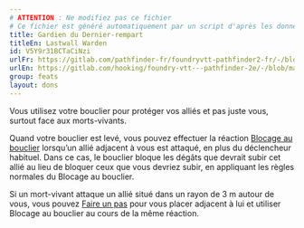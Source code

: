 ```yaml
---
# ATTENTION : Ne modifiez pas ce fichier
# Ce fichier est généré automatiquement par un script d'après les données du module Foundry VTT officiel et de sa traduction
title: Gardien du Dernier-rempart
titleEn: Lastwall Warden
id: V5Y9r31BCTaCiNzi
urlFr: https://gitlab.com/pathfinder-fr/foundryvtt-pathfinder2-fr/-/blob/master/data/feats/V5Y9r31BCTaCiNzi.htm
urlEn: https://gitlab.com/hooking/foundry-vtt---pathfinder-2e/-/blob/master/packs/data/feats.db/lastwall-warden.json
group: feats
layout: dons
---
```

Vous utilisez votre bouclier pour protéger vos alliés et pas juste vous, surtout face aux morts-vivants.

Quand votre bouclier est levé, vous pouvez effectuer la réaction [Blocage au bouclier](blocage-au-bouclier.md) lorsqu’un allié adjacent à vous est attaqué, en plus du déclencheur habituel. Dans ce cas, le bouclier bloque les dégâts que devrait subir cet allié au lieu de bloquer ceux que vous devriez subir, en appliquant les règles normales du Blocage au bouclier.

Si un mort-vivant attaque un allié situé dans un rayon de 3 m autour de vous, vous pouvez [Faire un pas](../actions/faire-un-pas.md) pour vous placer adjacent à lui et utiliser Blocage au bouclier au cours de la même réaction.


